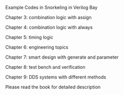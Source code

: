 Example Codes in Snorkeling in Verilog Bay

Chapter 3: combination logic with assign

Chapter 4: combination logic with always

Chapter 5: timing logic

Chapter 6: engineering topics

Chapter 7: smart design with generate and parameter

Chapter 8: test bench and verification

Chapter 9: DDS systems with different methods

Please read the book for detailed description
